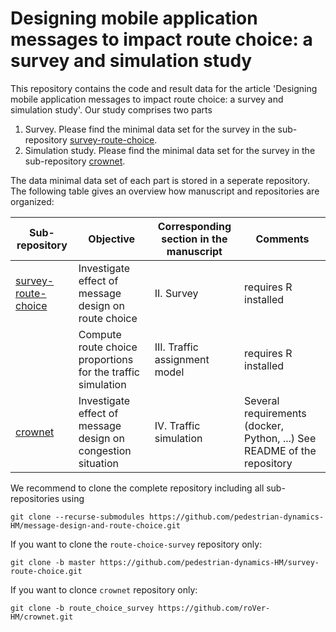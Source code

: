 

# Designing mobile application messages to impact route choice: a survey and simulation study

This repository contains the code and result data for the article 'Designing mobile application messages to impact route choice: a survey and simulation study'.
Our study comprises two parts 

1. Survey. Please find the minimal data set for the survey in the sub-repository [survey-route-choice](https://github.com/pedestrian-dynamics-HM/survey-route-choice).
2. Simulation study. Please find the minimal data set for the survey in the sub-repository [crownet](https://github.com/roVer-HM/crownet/tree/route_choice_survey).

The data minimal data set of each part is stored in a seperate repository. The following table gives an overview how manuscript and repositories are organized:


| Sub-repository      | Objective                                                    | Corresponding section in the manuscript | Comments                                                                  |
|---------------------|--------------------------------------------------------------|-----------------------------------------|---------------------------------------------------------------------------|
| [survey-route-choice](https://github.com/pedestrian-dynamics-HM/survey-route-choice) | Investigate effect of message design on route choice         | II. Survey                              | requires R installed                                                      |
|                     | Compute route choice proportions for the traffic simulation  | III. Traffic assignment model           | requires R installed                                                      |
| [crownet](https://github.com/roVer-HM/crownet/tree/route_choice_survey)             | Investigate effect of message design on congestion situation | IV. Traffic simulation                  | Several requirements (docker, Python, ...)  See README of the repository  |


We recommend to clone the complete repository including all sub-repositories using
```console
git clone --recurse-submodules https://github.com/pedestrian-dynamics-HM/message-design-and-route-choice.git
```
If you want to clone the `route-choice-survey` repository only:
```console
git clone -b master https://github.com/pedestrian-dynamics-HM/survey-route-choice.git
```

If you want to clonce `crownet` repository only:
```console
git clone -b route_choice_survey https://github.com/roVer-HM/crownet.git
```
